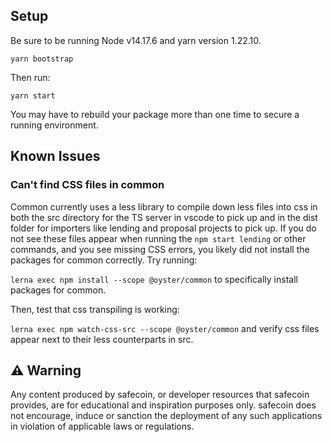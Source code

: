 ## Setup

Be sure to be running Node v14.17.6 and yarn version 1.22.10.

`yarn bootstrap`

Then run:

`yarn start`

You may have to rebuild your package more than one time to secure a
running environment.

## Known Issues

### Can't find CSS files in common

Common currently uses a less library to compile down less files into css in both the src directory for the TS server
in vscode to pick up and in the dist folder for importers like lending and proposal projects to pick up. If you do not see these files appear when running the `npm start lending` or other commands, and you see missing CSS errors,
you likely did not install the packages for common correctly. Try running:

`lerna exec npm install --scope @oyster/common` to specifically install packages for common.

Then, test that css transpiling is working:

`lerna exec npm watch-css-src --scope @oyster/common` and verify css files appear next to their less counterparts in src.

## ⚠️ Warning

Any content produced by safecoin, or developer resources that safecoin provides, are for educational and inspiration purposes only. safecoin does not encourage, induce or sanction the deployment of any such applications in violation of applicable laws or regulations.
